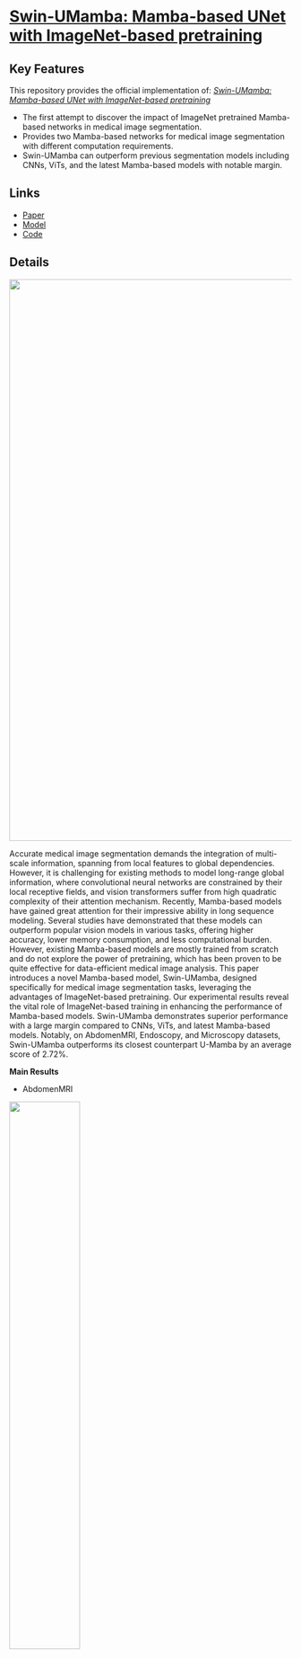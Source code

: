# [Swin-UMamba: Mamba-based UNet with ImageNet-based pretraining](https://arxiv.org/abs/2402.03302)

## Key Features

This repository provides the official implementation of: *[Swin-UMamba: Mamba-based UNet with ImageNet-based pretraining](https://arxiv.org/abs/2402.03302)*

- The first attempt to discover the impact of ImageNet pretrained Mamba-based networks in medical image segmentation.
- Provides two Mamba-based networks for medical image segmentation with different computation requirements.
- Swin-UMamba can outperform previous segmentation models including CNNs, ViTs, and the latest Mamba-based models with notable margin. 

## Links

- [Paper](https://arxiv.org/abs/2402.03302)
- [Model](https://drive.google.com/drive/folders/1zOt0ZfQPjoPdY37NfLKevYs4x5eClThN?usp=sharing)
- [Code](https://github.com/JiarunLiu/Swin-UMamba)

## Details

<!-- Insert a pipeline of your algorithm here if got one -->
<div align="center">
    <a href="https://"><img width="1000px" height="auto" src="https://github.com/JiarunLiu/Swin-UMamba/blob/main/assets/swin-umamba.png"></a>
</div>

Accurate medical image segmentation demands the integration of multi-scale information, spanning from local features to global dependencies. However, it is challenging for existing methods to model long-range global information, where convolutional neural networks are constrained by their local receptive fields, and vision transformers suffer from high quadratic complexity of their attention mechanism. Recently, Mamba-based models have gained great attention for their impressive ability in long sequence modeling. Several studies have demonstrated that these models can outperform popular vision models in various tasks, offering higher accuracy, lower memory consumption, and less computational burden. However, existing Mamba-based models are mostly trained from scratch and do not explore the power of pretraining, which has been proven to be quite effective for data-efficient medical image analysis. This paper introduces a novel Mamba-based model, Swin-UMamba, designed specifically for medical image segmentation tasks, leveraging the advantages of ImageNet-based pretraining. Our experimental results reveal the vital role of ImageNet-based training in enhancing the performance of Mamba-based models. Swin-UMamba demonstrates superior performance with a large margin compared to CNNs, ViTs, and latest Mamba-based models. Notably, on AbdomenMRI, Endoscopy, and Microscopy datasets, Swin-UMamba outperforms its closest counterpart U-Mamba by an average score of 2.72%.



**Main Results**

- AbdomenMRI
<img src="https://github.com/JiarunLiu/Swin-UMamba/blob/main/assets/abdomenmr.png" width="50%" />

- Endoscopy
<img src="https://github.com/JiarunLiu/Swin-UMamba/blob/main/assets/endoscopy.png" width="50%" />

- Microscopy
<img src="https://github.com/JiarunLiu/Swin-UMamba/blob/main/assets/microscopy.png" width="50%" />


## Dataset Links

All three datasets can be downloaded from [U-Mamba](https://github.com/bowang-lab/U-Mamba).

## Get Started

**Main Requirements**  
> torch==2.0.1  
> torchvision==0.15.2  
> causal-conv1d==1.1.1  
> mamba-ssm  
> torchinfo   
> timm  
> numba  


**Installation**
```shell
# create a new conda env
conda create -n swin_umamba python=3.10
conda activate swin_umamba

# install requirements
pip install torch==2.0.1 torchvision==0.15.2
pip install causal-conv1d==1.1.1
pip install mamba-ssm
pip install torchinfo timm numba

# install swin_umamba
git clone https://github.com/JiarunLiu/Swin-UMamba
cd Swin-UMamba/swin_umamba
pip install -e .
```

**Download Model**

We use the ImageNet pretrained VMamba-Tiny model from [VMamba](https://github.com/MzeroMiko/VMamba). You need to download the model checkpoint and put it into `data/pretrained/vmamba/vmamba_tiny_e292.pth`

```
wget https://github.com/MzeroMiko/VMamba/releases/download/%2320240218/vssmtiny_dp01_ckpt_epoch_292.pth
mv vssmtiny_dp01_ckpt_epoch_292.pth data/pretrained/vmamba/vmamba_tiny_e292.pth
```

**Preprocess**

We use the same data & processing strategy following U-Mamba. Download dataset from [U-Mamba](https://github.com/bowang-lab/U-Mamba) and put them into the data folder. Then preprocess the dataset with following command:

```shell
nnUNetv2_plan_and_preprocess -d DATASET_ID --verify_dataset_integrity
```


**Training & Testing**

Using the following command to train & test Swin-UMamba

```shell
# AbdomenMR dataset
bash scripts/train_AbdomenMR.sh MODEL_NAME
# Endoscopy dataset
bash scripts/train_Endoscopy.sh MODEL_NAME
# Microscopy dataset 
bash scripts/train_Microscopy.sh MODEL_NAME
```

Here  `MODEL_NAME` can be:

- `nnUNetTrainerSwinUMamba`: Swin-UMamba model with ImageNet pretraining
- `nnUNetTrainerSwinUMambaD`: Swin-UMamba$\dagger$  model with ImageNet pretraining
- `nnUNetTrainerSwinUMambaScratch`: Swin-UMamba model without ImageNet pretraining
- `nnUNetTrainerSwinUMambaDScratch`: Swin-UMamba$\dagger$  model without ImageNet pretraining

You can download our model checkpoints [here](https://drive.google.com/drive/folders/1zOt0ZfQPjoPdY37NfLKevYs4x5eClThN?usp=sharing).


## 🙋‍♀️ Feedback and Contact

For further questions, please feel free to contact [Jiarun Liu](jr.liu@siat.ac.cn)


## 🛡️ License

This project is under the Apache License 2.0 license. See [LICENSE](LICENSE) for details.


## 🙏 Acknowledgement
 
Our code is based on [nnU-Net](https://github.com/MIC-DKFZ/nnUNet), [Mamba](https://github.com/state-spaces/mamba), [UMamba](https://github.com/bowang-lab/U-Mamba), [VMamba](https://github.com/MzeroMiko/VMamba), and [Swin-Unet](https://github.com/HuCaoFighting/Swin-Unet). We thank the authors for making their valuable code & data publicly available.


## 📝 Citation

If you find this repository useful, please consider citing this paper:
```
@article{Swin-UMamba,
    title={Swin-UMamba: Mamba-based UNet with ImageNet-based pretraining},
    author={Jiarun Liu and Hao Yang and Hong-Yu Zhou and Yan Xi and Lequan Yu and Yizhou Yu and Yong Liang and Guangming Shi and Shaoting Zhang and Hairong Zheng and Shanshan Wang},
    journal={arXiv preprint arXiv:2402.03302},
    year={2024}
}
```
